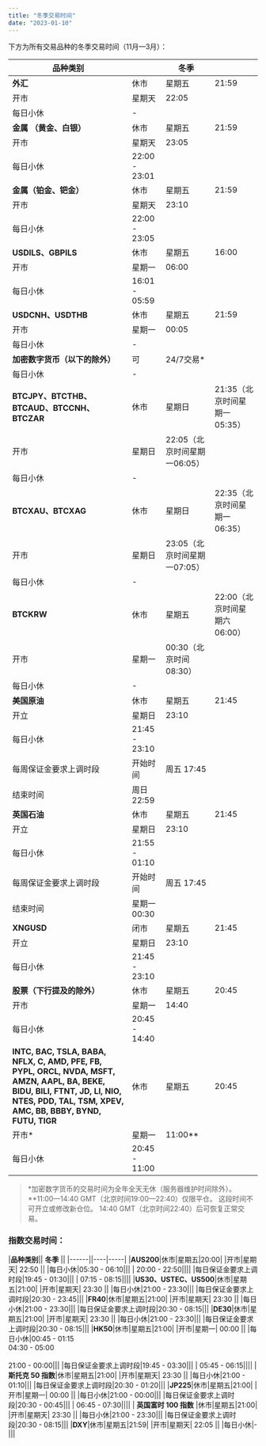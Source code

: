 ```yaml
---
title: "冬季交易时间"
date: "2023-01-10"
---
```


下方为所有交易品种的冬季交易时间（11月—3月）：

|**品种类别**||**冬季**||
|----|------|-----|-----|
|**外汇**|休市|星期五|21:59|
|开市|星期天|22:05||
|每日小休|-|||
|**金属 （黄金、白银）**|休市|星期五|21:59|
|开市|星期天|23:05||
|每日小休|22:00 - 23:01|||
|**金属（铂金、钯金）**|休市|星期五|21:59|
|开市|星期天|23:10||
|每日小休|22:00 - 23:05|||
|**USDILS、GBPILS**|休市|星期五|16:00|
|开市|星期一|06:00||
|每日小休|16:01 - 05:59|||
|**USDCNH、USDTHB**|休市|星期五|21:59|
|开市|星期一|00:05||
|每日小休|-|||
|**加密数字货币（以下的除外）**|可|24/7交易*||
|每日小休|-|||
|**BTCJPY、BTCTHB、BTCAUD、BTCCNH、BTCZAR**|休市|星期日|21:35（北京时间星期一05:35）|
|开市|星期日|22:05（北京时间星期一06:05）||
|每日小休|-|||
|**BTCXAU、BTCXAG**|休市|星期日|22:35（北京时间星期一06:35）|
|开市|星期日|23:05（北京时间星期一07:05）||
|每日小休|-|||
|**BTCKRW**|休市|星期五|22:00（北京时间星期六06:00）|
|开市|星期一| 00:30（北京时间08:30）  ||
|每日小休|-|||
|**美国原油**|休市|星期五|21:45|
|开立|星期日|23:10||
|每日小休|21:45 - 23:10|||
|每周保证金要求上调时段|开始时间|周五 17:45||
|结束时间|  周日 22:59   |||
|**英国石油**|休市|星期五|21:45|
|开立|星期日|23:10||
|每日小休|21:55 - 01:10|||
|每周保证金要求上调时段|开始时间|周五 17:45||
|结束时间|  星期一 00:30  |||
|**XNGUSD**|闭市|星期五|21:45|
|开立|星期日|23:10||
|每日小休|21:45 - 23:10|||
|**股票（下行提及的除外）**|休市|星期五|20:45|
|开市|星期一|14:40||
|每日小休|20:45 - 14:40|||
|**INTC, BAC, TSLA, BABA, NFLX, C, AMD, PFE, FB, PYPL, ORCL, NVDA, MSFT, AMZN, AAPL, BA, BEKE, BIDU, BILI, FTNT, JD, LI, NIO, NTES, PDD, TAL, TSM, XPEV, AMC, BB, BBBY, BYND, FUTU, TIGR**|休市|星期五|20:45|
|开市*|星期一|11:00**||
|每日小休|20:45 - 11:00|||

> *加密数字货币的交易时间为全年全天无休（服务器维护时间除外）。
> **11:00—14:40 GMT（北京时间19:00—22:40）仅限平仓。 这段时间不可开立或修改新仓位。 14:40 GMT（北京时间22:40）后可恢复正常交易。


### **指数交易时间：** ###

|**品种类别**||   **冬季**  ||
|------||----|-----|
|**AUS200**|休市|星期五|20:00|
|开市|星期天|   22:50   ||
|每日小休|05:30 - 06:10|||
|   20:00 - 22:50||||
|每日保证金要求上调时段|19:45 - 01:30|||
|   07:15 - 08:15||||
|**US30、USTEC、US500**|休市|星期五|21:00|
|开市|星期天|   23:30   ||
|每日小休|21:00 - 23:30|||
|每日保证金要求上调时段|20:30 - 23:45|||
|**FR40**|休市|星期五|21:00|
|开市|星期天|   23:30   ||
|每日小休|21:00 - 23:30|||
|每日保证金要求上调时段|20:30 - 08:15|||
|**DE30**|休市|星期五|21:00|
|开市|星期天|   23:30   ||
|每日小休|21:00 - 23:30|||
|每日保证金要求上调时段|20:30 - 08:15|||
|**HK50**|休市|星期五|21:00|
|开市|星期一|   00:00   ||
|每日小休|00:45 - 01:15  <br/>04:30 - 05:00  <br/><br/>21:00 - 00:00|||
|每日保证金要求上调时段|19:45 - 03:30|||
|   05:45 - 06:15||||
|   **斯托克 50 指数**|休市|星期五|21:00|
|开市|星期天|   23:30   ||
|每日小休|21:00 - 01:10|||
|每日保证金要求上调时段|20:30 - 01:20|||
|**JP225**|休市|星期五|21:00|
|开市|星期一|   00:00   ||
|每日小休|21:00 - 00:00|||
|每日保证金要求上调时段|20:30 - 00:45|||
|   06:45 - 07:30||||
|  **英国富时 100 指数**   |休市|星期五|21:00|
|开市|星期天|   23:30   ||
|每日小休|21:00 - 23:30|||
|每日保证金要求上调时段|20:30 - 08:15|||
|**DXY**|休市|星期五|21:59|
|开市|星期天|   22:05   ||
|每日小休|-|||
